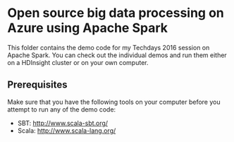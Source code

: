 # Open source big data processing on Azure using Apache Spark
This folder contains the demo code for my Techdays 2016 session on Apache Spark.
You can check out the individual demos and run them either on a HDInsight cluster
or on your own computer.

## Prerequisites
Make sure that you have the following tools on your computer before you
attempt to run any of the demo code:

 - SBT: http://www.scala-sbt.org/
 - Scala: http://www.scala-lang.org/
